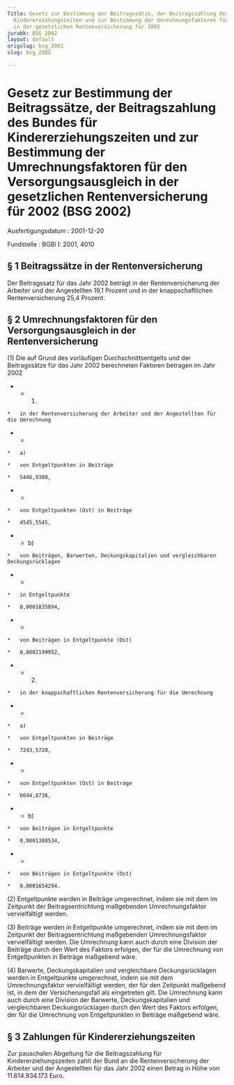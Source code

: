 ```yaml
---
Title: Gesetz zur Bestimmung der Beitragssätze, der Beitragszahlung des Bundes für
  Kindererziehungszeiten und zur Bestimmung der Umrechnungsfaktoren für den Versorgungsausgleich
  in der gesetzlichen Rentenversicherung für 2002
jurabk: BSG 2002
layout: default
origslug: bsg_2002
slug: bsg_2002

---
```


# Gesetz zur Bestimmung der Beitragssätze, der Beitragszahlung des Bundes für Kindererziehungszeiten und zur Bestimmung der Umrechnungsfaktoren für den Versorgungsausgleich in der gesetzlichen Rentenversicherung für 2002 (BSG 2002)

Ausfertigungsdatum
:   2001-12-20

Fundstelle
:   BGBl I: 2001, 4010



## § 1 Beitragssätze in der Rentenversicherung

Der Beitragssatz für das Jahr 2002 beträgt in der Rentenversicherung der Arbeiter und der Angestellten 19,1 Prozent und in der knappschaftlichen Rentenversicherung 25,4 Prozent.


## § 2 Umrechnungsfaktoren für den Versorgungsausgleich in der Rentenversicherung

(1) Die auf Grund des vorläufigen Durchschnittsentgelts und der Beitragssätze für das Jahr 2002 berechneten Faktoren betragen im Jahr 2002

*    *   1.

    *   in der Rentenversicherung der Arbeiter und der Angestellten für die Umrechnung


*    *
    *   a)

    *   von Entgeltpunkten in Beiträge

    *   5446,9380,


*    *
    *   von Entgeltpunkten (Ost) in Beiträge

    *   4545,5545,


*    *   b)

    *   von Beiträgen, Barwerten, Deckungskapitalien und vergleichbaren Deckungsrücklagen


*    *
    *   in Entgeltpunkte

    *   0,0001835894,


*    *
    *   von Beiträgen in Entgeltpunkte (Ost)

    *   0,0002199952,


*    *   2.

    *   in der knappschaftlichen Rentenversicherung für die Umrechnung


*    *
    *   a)

    *   von Entgeltpunkten in Beiträge

    *   7243,5720,


*    *
    *   von Entgeltpunkten (Ost) in Beiträge

    *   6044,8736,


*    *   b)

    *   von Beiträgen in Entgeltpunkte

    *   0,0001380534,


*    *
    *   von Beiträgen in Entgeltpunkte (Ost)

    *   0,0001654294.




(2) Entgeltpunkte werden in Beiträge umgerechnet, indem sie mit dem im Zeitpunkt der Beitragsentrichtung maßgebenden Umrechnungsfaktor vervielfältigt werden.

(3) Beiträge werden in Entgeltpunkte umgerechnet, indem sie mit dem im Zeitpunkt der Beitragsentrichtung maßgebenden Umrechnungsfaktor vervielfältigt werden. Die Umrechnung kann auch durch eine Division der Beiträge durch den Wert des Faktors erfolgen, der für die Umrechnung von Entgeltpunkten in Beiträge maßgebend wäre.

(4) Barwerte, Deckungskapitalien und vergleichbare Deckungsrücklagen werden in Entgeltpunkte umgerechnet, indem sie mit dem Umrechnungsfaktor vervielfältigt werden, der für den Zeitpunkt maßgebend ist, in dem der Versicherungsfall als eingetreten gilt. Die Umrechnung kann auch durch eine Division der Barwerte, Deckungskapitalien und vergleichbaren Deckungsrücklagen durch den Wert des Faktors erfolgen, der für die Umrechnung von Entgeltpunkten in Beiträge maßgebend wäre.


## § 3 Zahlungen für Kindererziehungszeiten

Zur pauschalen Abgeltung für die Beitragszahlung für Kindererziehungszeiten zahlt der Bund an die Rentenversicherung der Arbeiter und der Angestellten für das Jahr 2002 einen Betrag in Höhe von 11.614.934.173 Euro.

